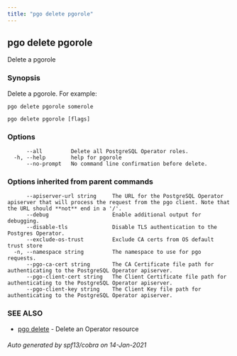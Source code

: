 ```yaml
---
title: "pgo delete pgorole"
---
```

## pgo delete pgorole

Delete a pgorole

### Synopsis

Delete a pgorole. For example:

    pgo delete pgorole somerole

```
pgo delete pgorole [flags]
```

### Options

```
      --all         Delete all PostgreSQL Operator roles.
  -h, --help        help for pgorole
      --no-prompt   No command line confirmation before delete.
```

### Options inherited from parent commands

```
      --apiserver-url string     The URL for the PostgreSQL Operator apiserver that will process the request from the pgo client. Note that the URL should **not** end in a '/'.
      --debug                    Enable additional output for debugging.
      --disable-tls              Disable TLS authentication to the Postgres Operator.
      --exclude-os-trust         Exclude CA certs from OS default trust store
  -n, --namespace string         The namespace to use for pgo requests.
      --pgo-ca-cert string       The CA Certificate file path for authenticating to the PostgreSQL Operator apiserver.
      --pgo-client-cert string   The Client Certificate file path for authenticating to the PostgreSQL Operator apiserver.
      --pgo-client-key string    The Client Key file path for authenticating to the PostgreSQL Operator apiserver.
```

### SEE ALSO

* [pgo delete](/pgo-client/reference/pgo_delete/)	 - Delete an Operator resource

###### Auto generated by spf13/cobra on 14-Jan-2021
